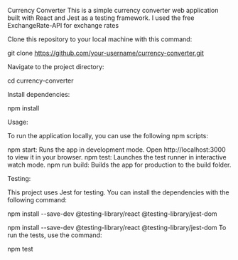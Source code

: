 Currency Converter
This is a simple currency converter web application built with React and Jest as a testing framework.
I used the free ExchangeRate-API for exchange rates

Clone this repository to your local machine with this command:

git clone https://github.com/your-username/currency-converter.git


Navigate to the project directory:

cd currency-converter


Install dependencies:

npm install


Usage: 

To run the application locally, you can use the following npm scripts:

npm start: Runs the app in development mode. Open http://localhost:3000 to view it in your browser.
npm test: Launches the test runner in interactive watch mode.
npm run build: Builds the app for production to the build folder.

Testing:

This project uses Jest for testing. You can install the dependencies with the following command:

npm install --save-dev @testing-library/react @testing-library/jest-dom


npm install --save-dev @testing-library/react @testing-library/jest-dom
To run the tests, use the command:

npm test
